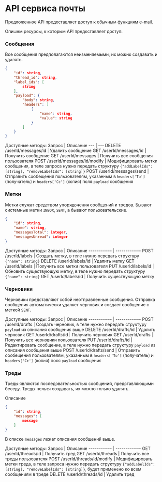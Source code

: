 # API сервиса почты

Предложенное API предоставляет доступ к обычным функциям e-mail.

Опишем ресурсы, к которым API предоставляет доступ.

### Сообщения

Все сообщения предполагаются неизменяемыми, их можно создавать и удалять.

```json
{
    "id": string,
    "thread_id": string,
    "label_ids": [
        string
    ],
    "payload": {
        "body": string,
        "headers": [
            {
                "name": string,
                "value": string
            }
        ]
    }
}
```

Доступные методы:
Запрос | Описание
 --- | ---
DELETE  /userId/messages/id | Удалить сообщение
GET  /userId/messages/id | Получить сообщение
GET /userId/messages | Получить все сообщения пользователя
POST  /userId/messages/id/modify | Модифицировать метки сообщения, в теле запроса нужно передать структуру ```{"addLabelIds": [string], "removeLabelIds": [string]}```
POST /userId/messages/send | Отправить сообещения пользователям, указанным в ```headers['To']``` (получатель) и ```headers['Cc']``` (копия) поля ```payload``` сообщения

### Метки
Метки служат средством упорядочения сообщений и тредов. Бывают системные метки ```INBOX```, ```SENT```, а бывают пользовательские.

```json
{
    "id": string,
    "name": string,
    "messagesTotal": integer,
    "messagesUnread": integer
}
```

Доступные методы:
Запрос | Описание
------------ | -------------
POST  /userId/labels | Создать метку, в теле нужно передать структуру ```{"name": string}```
DELETE  /userId/labels/id | Удалить метку
GET  /userId/labels | Получить все метки пользователя
PUT  /userId/labels/id | Обновить существующую метку, в теле нужно передать структуру ```{"name": string}```
GET  /userId/labels/id | Получить существующую метку

### Черновики

Черновики представляют собой неотправленные сообщения. Отправка сообщения автоматически удаляет черновик и создает сообщение с меткой ```SENT```.

Доступные методы:
Запрос | Описание
------------ | -------------
POST  /userId/drafts | Создать черновик, в теле нужно передать структуру ```payload``` из описания сообщения выше
DELETE  /userId/drafts/id | Удалить черновик
GET  /userId/drafts/id | Получить черновик
GET  /userId/drafts | Получить все черновики пользователя
PUT  /userId/drafts/id | Редактировать сообщение, в теле нужно передать структуру ```payload``` из описания сообщения выше
POST  /userId/drafts/send | Отправить сообещения пользователям, указанным в ```headers['To']``` (получатель) и ```headers['Cc']``` (копия) поля ```payload``` сообщения

### Треды
Треды являются последовательностью сообщений, представляющими беседу. Треды нельзя создавать, их можно только удалять.

Описание
```json
{
    "id": string,
    "messages": [
        message
    ]
}
```

В списке ```messages``` лежат описания сообщений выше.

Доступные методы:
Запрос | Описание
------------ | -------------
GET  /userId/threads/id | Получить тред
GET  /userId/threads | Получить все треды пользователя
POST  /userId/threads/id/modify | Модифицировать метки треда, в теле запроса нужно передать структуру ```{"addLabelIds": [string], "removeLabelIds": [string]}```, будет применено ко всем сообщениям в треде
DELETE  /userId/threads/id | Удалить тред
